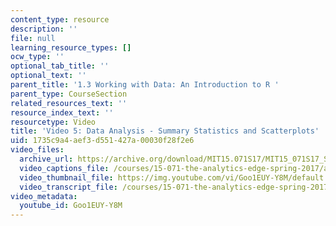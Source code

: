 ```yaml
---
content_type: resource
description: ''
file: null
learning_resource_types: []
ocw_type: ''
optional_tab_title: ''
optional_text: ''
parent_title: '1.3 Working with Data: An Introduction to R '
parent_type: CourseSection
related_resources_text: ''
resource_index_text: ''
resourcetype: Video
title: 'Video 5: Data Analysis - Summary Statistics and Scatterplots'
uid: 1735c9a4-aef3-d551-427a-00030f28f2e6
video_files:
  archive_url: https://archive.org/download/MIT15.071S17/MIT15_071S17_Session_1.3.10_300k.mp4
  video_captions_file: /courses/15-071-the-analytics-edge-spring-2017/a3d9a5843e6f52859b371c3c41201491_Goo1EUY-Y8M.vtt
  video_thumbnail_file: https://img.youtube.com/vi/Goo1EUY-Y8M/default.jpg
  video_transcript_file: /courses/15-071-the-analytics-edge-spring-2017/8a4868b1675ea7784eaf603df499afee_Goo1EUY-Y8M.pdf
video_metadata:
  youtube_id: Goo1EUY-Y8M
---
```

